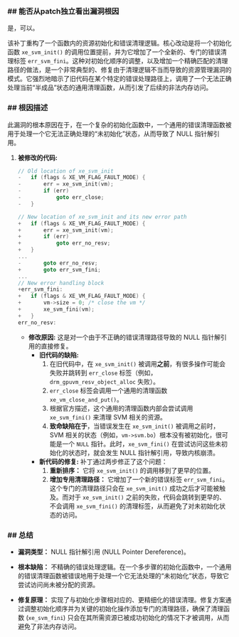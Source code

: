 ### **## 能否从patch独立看出漏洞根因**
是，可以。

该补丁重构了一个函数内的资源初始化和错误清理逻辑。核心改动是将一个初始化函数 `xe_svm_init()` 的调用位置提前，并为它增加了一个全新的、专门的错误清理标签 `err_svm_fini`。这种对初始化顺序的调整，以及增加一个精确匹配的清理路径的做法，是一个非常典型的、修复由于清理逻辑不当而导致的资源管理漏洞的模式。它强烈地暗示了旧代码在某个特定的错误处理路径上，调用了一个无法正确处理当前“半成品”状态的通用清理函数，从而引发了后续的非法内存访问。

### **## 根因描述**

此漏洞的根本原因在于，在一个复杂的初始化函数中，一个通用的错误清理函数被用于处理一个它无法正确处理的“未初始化”状态，从而导致了 NULL 指针解引用。

1.  **被修改的代码:**
    ```c
    // Old location of xe_svm_init
    -	if (flags & XE_VM_FLAG_FAULT_MODE) {
    -		err = xe_svm_init(vm);
    -		if (err)
    -			goto err_close;
    -	}
    
    // New location of xe_svm_init and its new error path
    +	if (flags & XE_VM_FLAG_FAULT_MODE) {
    +		err = xe_svm_init(vm);
    +		if (err)
    +			goto err_no_resv;
    +	}
    ...
    -		goto err_no_resv;
    +		goto err_svm_fini;
    ...
    // New error handling block
    +err_svm_fini:
    +	if (flags & XE_VM_FLAG_FAULT_MODE) {
    +		vm->size = 0; /* close the vm */
    +		xe_svm_fini(vm);
    +	}
    err_no_resv:
    ```
    *   **修改原因:** 这是对一个由于不正确的错误清理路径导致的 NULL 指针解引用的直接修复。
        *   **旧代码的缺陷:**
            1.  在旧代码中，在 `xe_svm_init()` 被调用**之前**，有很多操作可能会失败并跳转到 `err_close` 标签（例如，`drm_gpuvm_resv_object_alloc` 失败）。
            2.  `err_close` 标签会调用一个通用的清理函数 `xe_vm_close_and_put()`。
            3.  根据官方描述，这个通用的清理函数内部会尝试调用 `xe_svm_fini()` 来清理 SVM 相关的资源。
            4.  **致命缺陷在于**，当错误发生在 `xe_svm_init()` 被调用之前时，SVM 相关的状态（例如，`vm->svm.bo`）根本没有被初始化，很可能是一个 `NULL` 指针。此时，`xe_svm_fini()` 在尝试访问这些未初始化的状态时，就会发生 NULL 指针解引用，导致内核崩溃。
        *   **新代码的修复:** 补丁通过两步修正了这个问题：
            1.  **重新排序：** 它将 `xe_svm_init()` 的调用移到了更早的位置。
            2.  **增加专用清理路径：** 它增加了一个新的错误标签 `err_svm_fini`。这个专门的清理路径只会在 `xe_svm_init()` 成功之后才可能被触及。而对于 `xe_svm_init()` 之前的失败，代码会跳转到更早的、不会调用 `xe_svm_fini()` 的清理标签，从而避免了对未初始化状态的访问。

### **## 总结**

*   **漏洞类型：**
    NULL 指针解引用 (NULL Pointer Dereference)。

*   **根本缺陷：**
    不精确的错误处理逻辑。在一个多步骤的初始化函数中，一个通用的错误清理函数被错误地用于处理一个它无法处理的“未初始化”状态，导致它尝试访问尚未被分配的资源。

*   **修复原理：**
    实现了与初始化步骤相对应的、更精细化的错误清理。修复方案通过调整初始化顺序并为关键的初始化操作添加专门的清理路径，确保了清理函数 (`xe_svm_fini`) 只会在其所需资源已被成功初始化的情况下才被调用，从而避免了非法内存访问。